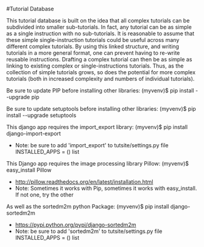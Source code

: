 #Tutorial Database

This tutorial database is built on the idea that all complex tutorials can be subdivided into smaller sub-tutorials. In fact, any tutorial can be as simple as a single instruction with no sub-tutorials. It is reasonable to assume that these simple single-instruction tutorials could be useful across many different complex tutorials. By using this linked structure, and writing tutorials in a more general format, one can prevent having to re-write reusable instructions. Drafting a complex tutorial can then be as simple as linking to existing complex or single-instructions tutorials. Thus, as the collection of simple tutorials grows, so does the potential for more complex tutorials (both in increased complexity and numbers of individual tutorials).

Be sure to update PIP before installing other libraries:
(myvenv)$ pip install --upgrade pip

Be sure to update setuptools before installing other libraries:
(myvenv)$ pip install --upgrade setuptools

This django app requires the import_export library:
(myvenv)$ pip install django-import-export
* Note: be sure to add 'import_export' to tutsite/settings.py file INSTALLED_APPS = () list

This Django app requires the image processing library Pillow:
(myvenv)$ easy_install Pillow
* http://pillow.readthedocs.org/en/latest/installation.html
* Note: Sometimes it works with Pip, sometimes it works with easy_install. If not one, try the other

As well as the sortedm2m python Package:
(myvenv)$ pip install django-sortedm2m
* https://pypi.python.org/pypi/django-sortedm2m
* Note: be sure to add 'sortedm2m' to tutsite/settings.py file INSTALLED_APPS = () list

